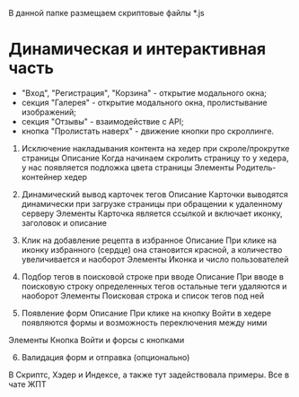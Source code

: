 В данной папке размещаем скриптовые файлы *.js
# Динамическая и интерактивная часть
- "Вход", "Регистрация", "Корзина" - открытие модального окна;
- секция "Галерея" - открытие модального окна, пролистывание изображений;
- секция "Отзывы" - взаимодействие с API;
- кнопка "Пролистать наверх" - движение кнопки про скроллинге.

1. Исключение накладывания контента на хедер при скроле/прокрутке страницы
Описание
Когда начинаем скролить страницу то у хедера, у нас появляется подложка цвета страницы
Элементы
Родитель-контейнер хедер

2. Динамический вывод карточек тегов
Описание
Карточки выводятся динамически при загрузке страницы при обращении к удаленному серверу
Элементы
Карточка является ссылкой и включает иконку, заголовок и описание

3. Клик на добавление рецепта в избранное
Описание
При клике на иконку избранного (сердце) она становится красной, а количество увеличивается и наоборот
Элементы
Иконка и число пользователей

4. Подбор тегов в поисковой строке при вводе
Описание
При вводе в поисковую строку определенных тегов остальные теги удаляются и наоборот
Элементы
Поисковая строка и список тегов под ней


5. Появление форм
Описание
При клике на кнопку Войти в хедере появляются формы и возможность переключения между ними

Элементы
Кнопка Войти и форсы с кнопками

6. Валидация форм и отправка (опционально)

В Скриптс, Хэдер и Индексе, а также тут задействовала примеры. Все в чате ЖПТ